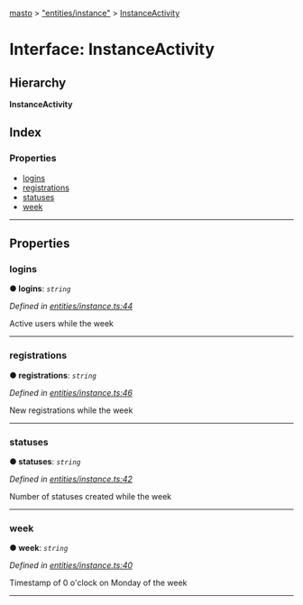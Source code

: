 [masto](../README.md) > ["entities/instance"](../modules/_entities_instance_.md) > [InstanceActivity](../interfaces/_entities_instance_.instanceactivity.md)

# Interface: InstanceActivity

## Hierarchy

**InstanceActivity**

## Index

### Properties

* [logins](_entities_instance_.instanceactivity.md#logins)
* [registrations](_entities_instance_.instanceactivity.md#registrations)
* [statuses](_entities_instance_.instanceactivity.md#statuses)
* [week](_entities_instance_.instanceactivity.md#week)

---

## Properties

<a id="logins"></a>

###  logins

**● logins**: *`string`*

*Defined in [entities/instance.ts:44](https://github.com/neet/masto.js/blob/84b2118/src/entities/instance.ts#L44)*

Active users while the week

___
<a id="registrations"></a>

###  registrations

**● registrations**: *`string`*

*Defined in [entities/instance.ts:46](https://github.com/neet/masto.js/blob/84b2118/src/entities/instance.ts#L46)*

New registrations while the week

___
<a id="statuses"></a>

###  statuses

**● statuses**: *`string`*

*Defined in [entities/instance.ts:42](https://github.com/neet/masto.js/blob/84b2118/src/entities/instance.ts#L42)*

Number of statuses created while the week

___
<a id="week"></a>

###  week

**● week**: *`string`*

*Defined in [entities/instance.ts:40](https://github.com/neet/masto.js/blob/84b2118/src/entities/instance.ts#L40)*

Timestamp of 0 o'clock on Monday of the week

___

